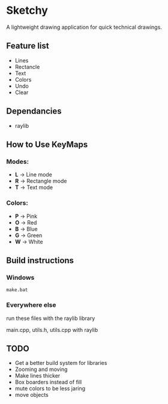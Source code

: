 # Sketchy
A lightweight drawing application for quick technical drawings.

## Feature list
- Lines
- Rectancle
- Text
- Colors
- Undo
- Clear
## Dependancies 
- raylib
## How to Use KeyMaps
### Modes:
- **L** -> Line mode  
- **R** -> Rectangle mode  
- **T** -> Text mode  

### Colors:
- **P** -> Pink  
- **O** -> Red  
- **B** -> Blue  
- **G** -> Green
- **W** -> White
## Build instructions
### Windows 
```make.bat``` 
### Everywhere else
run these files with the raylib library

main.cpp, utils.h, utils.cpp with raylib

## TODO
- Get a better build system for libraries
- Zooming and moving
- Make lines thicker
- Box boarders instead of fill
- mute colors to be less jaring
- move objects
